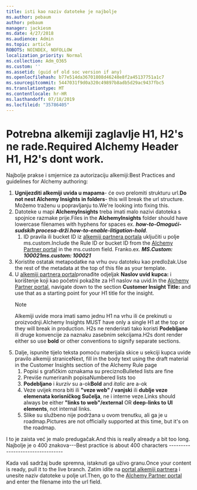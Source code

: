 ```yaml
---
title: isti kao naziv datoteke je najbolje
ms.author: pebaum
author: pebaum
manager: jackiesm
ms.date: 4/27/2018
ms.audience: Admin
ms.topic: article
ROBOTS: NOINDEX, NOFOLLOW
localization_priority: Normal
ms.collection: Adm_O365
ms.custom: ''
ms.assetid: (guid of old soc version if any)
ms.openlocfilehash: b77e514da36701808d46248e8f2a45137751a1c7
ms.sourcegitcommit: 5447031f9d0a320c49897b8adb5d29ac9437fbc5
ms.translationtype: MT
ms.contentlocale: hr-HR
ms.lasthandoff: 07/18/2019
ms.locfileid: "35786405"
---
```

# <a name="required-alchemy-header-h1-h2s-dont-work"></a><span data-ttu-id="697b6-102">Potrebna alkemiji zaglavlje H1, H2's ne rade.</span><span class="sxs-lookup"><span data-stu-id="697b6-102">Required Alchemy Header H1, H2's dont work.</span></span>
<span data-ttu-id="697b6-103">Najbolje prakse i smjernice za autorizaciju alkemiji:</span><span class="sxs-lookup"><span data-stu-id="697b6-103">Best Practices and guidelines for Alchemy authoring:</span></span>

1. <span data-ttu-id="697b6-104">**Ugnijezditi alkemiji uvida u mapama**- će ovo prelomiti strukturu url.</span><span class="sxs-lookup"><span data-stu-id="697b6-104">**Do not nest Alchemy Insights in folders**- this will break the url structure.</span></span> <span data-ttu-id="697b6-105">Možemo traženu u popravljanju to.</span><span class="sxs-lookup"><span data-stu-id="697b6-105">We're looking into fixing this.</span></span>
1. <span data-ttu-id="697b6-106">Datoteke u mapi **AlchemyInsights** treba imati malo nazivi datoteka s spojnice razmake prije.</span><span class="sxs-lookup"><span data-stu-id="697b6-106">Files in the **AlchemyInsights** folder should have lowercase filenames with hyphens for spaces ex.</span></span> <span data-ttu-id="697b6-107">***how-to-Omogući-sudskih procesa-drži***.</span><span class="sxs-lookup"><span data-stu-id="697b6-107">***how-to-enable-litigation-hold***.</span></span>
    1. <span data-ttu-id="697b6-108">ID pravila ili bucket ID iz [alkemiji partnera portala](https://alchemyportal.azurewebsites.net) uključiti u polje ms.custom.</span><span class="sxs-lookup"><span data-stu-id="697b6-108">Include the Rule ID or bucket ID from the [Alchemy Partner portal](https://alchemyportal.azurewebsites.net) in the ms.custom field.</span></span> <span data-ttu-id="697b6-109">Franko.</span><span class="sxs-lookup"><span data-stu-id="697b6-109">ex.</span></span> <span data-ttu-id="697b6-110">***MS.Custom: 100021***</span><span class="sxs-lookup"><span data-stu-id="697b6-110">***ms.custom: 100021***</span></span>
1. <span data-ttu-id="697b6-111">Koristite ostatak metapodatke na vrhu ovu datoteku kao predložak.</span><span class="sxs-lookup"><span data-stu-id="697b6-111">Use the rest of the metadata at the top of this file as your template.</span></span>
1. <span data-ttu-id="697b6-112">U [alkemiji partnera portal](https://alchemyportal.azurewebsites.net)pronađite odjeljak **Naslov uvid kupca:** i korištenje koji kao početni pokažite za H1 naslov na uvid.</span><span class="sxs-lookup"><span data-stu-id="697b6-112">In the [Alchemy Partner portal](https://alchemyportal.azurewebsites.net), navigate down to the section **Customer Insight Title:** and use that as a starting point for your H1 title for the insight.</span></span> 
    > [!NOTE]
    > <span data-ttu-id="697b6-113">Alkemiji uvide mora imati samo jednu H1 na vrhu ili će prekinuti u proizvodnji.</span><span class="sxs-lookup"><span data-stu-id="697b6-113">Alchemy Insights MUST have only a single H1 at the top or they will break in production.</span></span> <span data-ttu-id="697b6-114">H2s ne renderirati tako koristi **Podebljano** ili druge konvencije za naznaku zasebnim sekcijama.</span><span class="sxs-lookup"><span data-stu-id="697b6-114">H2s dont render either so use **bold** or other conventions to signify separate sections.</span></span>
1. <span data-ttu-id="697b6-115">Dalje, ispunite tijelo teksta pomoću materijala skice u sekciji kupca uvide pravilo alkemiji stranice</span><span class="sxs-lookup"><span data-stu-id="697b6-115">Next, fill in the body text using the draft material in the Customer Insights section of the Alchemy Rule page</span></span>
    1. <span data-ttu-id="697b6-116">Popisi s grafičkim oznakama su precizno</span><span class="sxs-lookup"><span data-stu-id="697b6-116">Bulleted lists are fine</span></span>
    1. <span data-ttu-id="697b6-117">Previše numeriranih popisa</span><span class="sxs-lookup"><span data-stu-id="697b6-117">Numbered lists too</span></span>
    1. <span data-ttu-id="697b6-118">**Podebljano** i *kurziv* su a-ok</span><span class="sxs-lookup"><span data-stu-id="697b6-118">**Bold** and *italic* are a-ok</span></span>
    1. <span data-ttu-id="697b6-119">Veze uvijek mora biti ili **"veze web" / vanjski** ili **dublje veze elemenata korisničkog Sučelja**, ne i interne veze.</span><span class="sxs-lookup"><span data-stu-id="697b6-119">Links should always be either **"links to web"/external** OR **deep-links to UI elements**, not internal links.</span></span>
    1. <span data-ttu-id="697b6-120">Slike su službeno nije podržana u ovom trenutku, ali ga je u roadmap.</span><span class="sxs-lookup"><span data-stu-id="697b6-120">Pictures are not officially supported at this time, but it's on the roadmap.</span></span>

<span data-ttu-id="697b6-121">I to je zaista već je malo predugačak.</span><span class="sxs-lookup"><span data-stu-id="697b6-121">And this is really already a bit too long.</span></span> <span data-ttu-id="697b6-122">Najbolje je o 400 znakova---</span><span class="sxs-lookup"><span data-stu-id="697b6-122">Best practice is about 400 characters ---------------------------------</span></span>

<span data-ttu-id="697b6-123">Kada vaš sadržaj bude spremna, istaknuti ga uživo granu.</span><span class="sxs-lookup"><span data-stu-id="697b6-123">Once your content is ready, pull it to the live branch.</span></span> <span data-ttu-id="697b6-124">Zatim idite na [portal alkemiji partnera](https://alchemyportal.azurewebsites.net) i unesite naziv datoteke u polje url.</span><span class="sxs-lookup"><span data-stu-id="697b6-124">Then, go to the [Alchemy Partner portal](https://alchemyportal.azurewebsites.net) and enter the filename into the url field.</span></span> 


